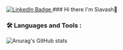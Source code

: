 <a href="https://www.linkedin.com/in/siavash-khani-297541210">
  <img src="https://img.shields.io/badge/LinkedIn-blue?style=for-the-badge&logo=linkedin&logoColor=white" alt="LinkedIn Badge"/>
 </a>
### Hi there I'm Siavash👋

### :hammer_and_wrench: Languages and Tools :

![Anurag's GitHub stats](https://github-readme-stats.vercel.app/api?username=siavashsk&theme=dark&show_icons=true)
